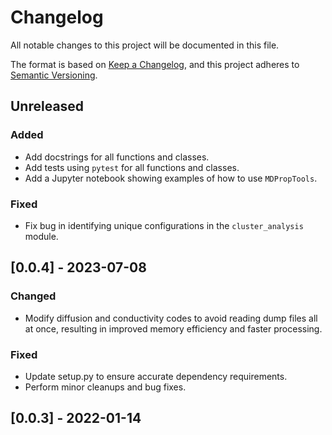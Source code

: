 # Changelog

All notable changes to this project will be documented in this file.

The format is based on [Keep a Changelog](https://keepachangelog.com/en/1.1.0/),
and this project adheres to [Semantic Versioning](https://semver.org/spec/v2.0.0.html).

## Unreleased

### Added
- Add docstrings for all functions and classes. 
- Add tests using `pytest` for all functions and classes.
- Add a Jupyter notebook showing examples of how to use `MDPropTools`. 

### Fixed 
- Fix bug in identifying unique configurations in the `cluster_analysis` module.

## [0.0.4] - 2023-07-08

### Changed
- Modify diffusion and conductivity codes to avoid reading dump files all at once, resulting in improved memory efficiency and faster processing.

### Fixed
- Update setup.py to ensure accurate dependency requirements.
- Perform minor cleanups and bug fixes.

## [0.0.3] - 2022-01-14
